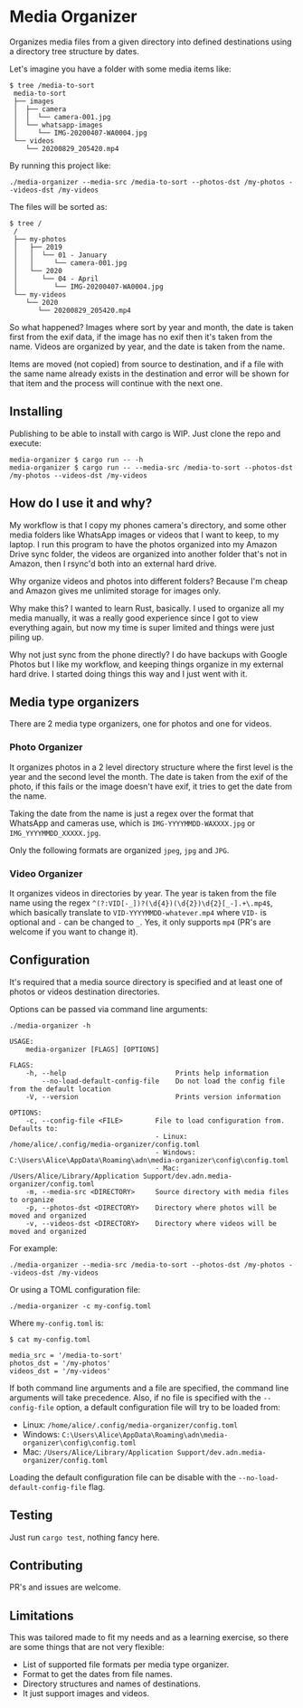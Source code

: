 # Media Organizer

Organizes media files from a given directory into defined destinations using a
directory tree structure by dates.

Let's imagine you have a folder with some media items like:

```
$ tree /media-to-sort
 media-to-sort
 ├── images
 │  ├── camera
 │  │  └── camera-001.jpg
 │  └── whatsapp-images
 │     └── IMG-20200407-WA0004.jpg
 └── videos
    └── 20200829_205420.mp4

```

By running this project like:

```
./media-organizer --media-src /media-to-sort --photos-dst /my-photos --videos-dst /my-videos
```

The files will be sorted as:


```
$ tree /
 /
 ├── my-photos
 │   ├── 2019
 │   │  └── 01 - January
 │   │     └── camera-001.jpg
 │   └── 2020
 │      └── 04 - April
 │         └── IMG-20200407-WA0004.jpg
 └── my-videos
    └── 2020
       └── 20200829_205420.mp4
```

So what happened? Images where sort by year and month, the date is taken first
from the exif data, if the image has no exif then it's taken from the name.
Videos are organized by year, and the date is taken from the name.

Items are moved (not copied) from source to destination, and if a file with the
same name already exists in the destination and error will be shown for that
item and the process will continue with the next one.

## Installing

Publishing to be able to install with cargo is WIP. Just clone the repo and
execute:

```
media-organizer $ cargo run -- -h
media-organizer $ cargo run -- --media-src /media-to-sort --photos-dst /my-photos --videos-dst /my-videos
```

## How do I use it and why?

My workflow is that I copy my phones camera's directory, and some other media
folders like WhatsApp images or videos that I want to keep, to my laptop. I run
this program to have the photos organized into my Amazon Drive sync folder, the
videos are organized into another folder that's not in Amazon, then I rsync'd
both into an external hard drive.

Why organize videos and photos into different folders? Because I'm cheap and
Amazon gives me unlimited storage for images only.

Why make this? I wanted to learn Rust, basically. I used to organize all my
media manually, it was a really good experience since I got to view everything
again, but now my time is super limited and things were just piling up.

Why not just sync from the phone directly? I do have backups with Google Photos
but I like my workflow, and keeping things organize in my external hard drive.
I started doing things this way and I just went with it.

## Media type organizers

There are 2 media type organizers, one for photos and one for videos.

### Photo Organizer

It organizes photos in a 2 level directory structure where the first level is
the year and the second level the month. The date is taken from the exif of the
photo, if this fails or the image doesn't have exif, it tries to get the date
from the name.

Taking the date from the name is just a regex over the format that WhatsApp and
cameras use, which is `IMG-YYYYMMDD-WAXXXX.jpg` or `IMG_YYYYMMDD_XXXXX.jpg`.

Only the following formats are organized `jpeg`, `jpg` and `JPG`.

### Video Organizer

It organizes videos in directories by year. The year is taken from the file
name using the regex `^(?:VID[-_])?(\d{4})(\d{2})\d{2}[_-].+\.mp4$`, which
basically translate to `VID-YYYYMMDD-whatever.mp4` where `VID-` is optional and
`-` can be changed to `_`. Yes, it only supports `mp4` (PR's are welcome if you
want to change it).

## Configuration

It's required that a media source directory is specified and at least one of
photos or videos destination directories.

Options can be passed via command line arguments:

```
./media-organizer -h

USAGE:
    media-organizer [FLAGS] [OPTIONS]

FLAGS:
    -h, --help                           Prints help information
        --no-load-default-config-file    Do not load the config file from the default location
    -V, --version                        Prints version information

OPTIONS:
    -c, --config-file <FILE>        File to load configuration from. Defaults to:
                                    - Linux: /home/alice/.config/media-organizer/config.toml
                                    - Windows: C:\Users\Alice\AppData\Roaming\adn\media-organizer\config\config.toml
                                    - Mac: /Users/Alice/Library/Application Support/dev.adn.media-organizer/config.toml
    -m, --media-src <DIRECTORY>     Source directory with media files to organize
    -p, --photos-dst <DIRECTORY>    Directory where photos will be moved and organized
    -v, --videos-dst <DIRECTORY>    Directory where videos will be moved and organized
```

For example:

```
./media-organizer --media-src /media-to-sort --photos-dst /my-photos --videos-dst /my-videos
```

Or using a TOML configuration file:

```
./media-organizer -c my-config.toml
```

Where `my-config.toml` is:

```
$ cat my-config.toml

media_src = '/media-to-sort'
photos_dst = '/my-photos'
videos_dst = '/my-videos'
```

If both command line arguments and a file are specified, the command line
arguments will take precedence. Also, if no file is specified with the
`--config-file` option, a default configuration file will try to be loaded
from:

- Linux: `/home/alice/.config/media-organizer/config.toml`
- Windows: `C:\Users\Alice\AppData\Roaming\adn\media-organizer\config\config.toml`
- Mac: `/Users/Alice/Library/Application Support/dev.adn.media-organizer/config.toml`

Loading the default configuration file can be disable with the
`--no-load-default-config-file` flag.

## Testing

Just run `cargo test`, nothing fancy here.

## Contributing

PR's and issues are welcome.

## Limitations

This was tailored made to fit my needs and as a learning exercise, so there are
some things that are not very flexible:

- List of supported file formats per media type organizer.
- Format to get the dates from file names.
- Directory structures and names of destinations.
- It just support images and videos.
